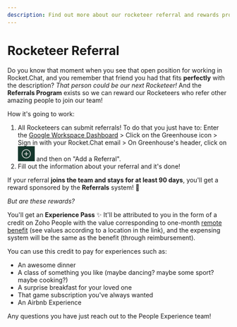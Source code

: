 ```yaml
---
description: Find out more about our rocketeer referral and rewards program!
---
```


# Rocketeer Referral

Do you know that moment when you see that open position for working in Rocket.Chat, and you remember that friend you had that fits **perfectly** with the description? _That person could be our next Rocketeer!_ And the **Referrals Program** exists so we can reward our Rocketeers who refer other amazing people to join our team!

How it's going to work:

1. All Rocketeers can submit referrals! To do that you just have to: Enter the [Google Workspace Dashboard](https://workspace.google.com/dashboard) > Click on the Greenhouse icon > Sign in with your Rocket.Chat email > On Greenhouse's header, click on![](<../../.gitbook/assets/image (18) (4) (2) (3).png>) and then on "Add a Referral".
2. Fill out the information about your referral and it's done!

If your referral **joins the team and stays for at least 90 days**, you'll get a reward sponsored by the **Referrals** system! **🍾**

_But are these rewards?_

You'll get an **Experience Pass** ✨ It'll be attributed to you in the form of a credit on Zoho People with the value corresponding to one-month [remote benefit](https://handbook.rocket.chat/company/people/entering-rocket.chat/benefits/remote-benefit) (see values according to a location in the link), and the expensing system will be the same as the benefit (through reimbursement).

You can use this credit to pay for experiences such as:

* An awesome dinner
* A class of something you like (maybe dancing? maybe some sport? maybe cooking?)
* A surprise breakfast for your loved one
* That game subscription you've always wanted
* An Airbnb Experience

Any questions you have just reach out to the People Experience team!
